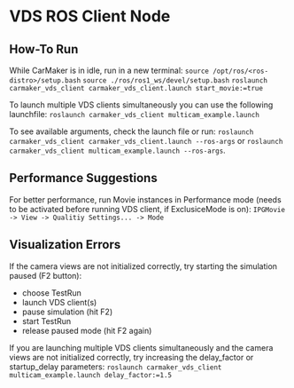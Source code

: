 # VDS ROS Client Node

## How-To Run
While CarMaker is in idle, run in a new terminal:
`source /opt/ros/<ros-distro>/setup.bash`
`source ./ros/ros1_ws/devel/setup.bash`
`roslaunch carmaker_vds_client carmaker_vds_client.launch start_movie:=true`

To launch multiple VDS clients simultaneously you can use the following launchfile:
`roslaunch carmaker_vds_client multicam_example.launch`

To see available arguments, check the launch file or run:
`roslaunch carmaker_vds_client carmaker_vds_client.launch --ros-args` or
`roslaunch carmaker_vds_client multicam_example.launch --ros-args`.

## Performance Suggestions
For better performance, run Movie instances in Performance mode (needs to be activated before running VDS client, if ExclusiceMode is on):
`IPGMovie -> View -> Qualitiy Settings... -> Mode`

## Visualization Errors
If the camera views are not initialized correctly, try starting the simulation paused (F2 button):
 - choose TestRun
 - launch VDS client(s)
 - pause simulation (hit F2)
 - start TestRun
 - release paused mode (hit F2 again)

If you are launching multiple VDS clients simultaneously and the camera views are not initialized correctly, try increasing the delay_factor or startup_delay parameters:
`roslaunch carmaker_vds_client multicam_example.launch delay_factor:=1.5`
